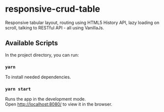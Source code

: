 # responsive-crud-table
Responsive tabular layout, routing using HTML5 History API, lazy loading on scroll, talking to RESTful API - all using VanillaJs.

## Available Scripts

In the project directory, you can run:

### `yarn`

To install needed dependencies.<br />

### `yarn start`

Runs the app in the development mode.<br />
Open [http://localhost:8080/](http://localhost:8080/) to view it in the browser.
